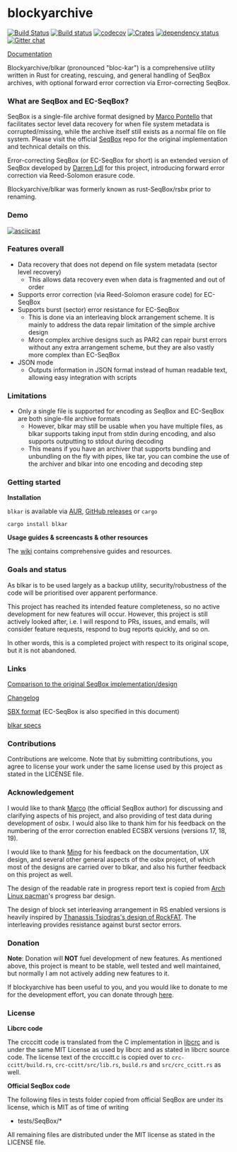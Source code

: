 # blockyarchive

[![Build Status](https://travis-ci.org/darrenldl/blockyarchive.svg?branch=master)](https://travis-ci.org/darrenldl/blockyarchive)
[![Build status](https://ci.appveyor.com/api/projects/status/i4dxpldp4t312gtv?svg=true)](https://ci.appveyor.com/project/darrenldl/blockyarchive)
[![codecov](https://codecov.io/gh/darrenldl/blockyarchive/branch/master/graph/badge.svg)](https://codecov.io/gh/darrenldl/blockyarchive)
[![Crates](https://img.shields.io/crates/v/blkar.svg)](https://crates.io/crates/blkar)
[![dependency status](https://deps.rs/repo/github/darrenldl/blockyarchive/status.svg)](https://deps.rs/repo/github/darrenldl/blockyarchive)
[![Gitter chat](https://badges.gitter.im/blockyarchive/gitter.png)](https://gitter.im/blockyarchive/community)

[Documentation](https://github.com/darrenldl/blockyarchive/wiki)

Blockyarchive/blkar (pronounced "bloc-kar") is a comprehensive utility written in Rust for creating, rescuing, and general handling of SeqBox archives, with optional forward error correction via Error-correcting SeqBox.

### What are SeqBox and EC-SeqBox?

SeqBox is a single-file archive format designed by [Marco Pontello](https://github.com/MarcoPon) that facilitates sector level data recovery for when file system metadata is corrupted/missing, while the archive itself still exists as a normal file on file system. Please visit the official [SeqBox](https://github.com/MarcoPon/SeqBox) repo for the original implementation and technical details on this.

Error-correcting SeqBox (or EC-SeqBox for short) is an extended version of SeqBox developed by [Darren Ldl](https://github.com/darrenldl) for this project, introducing forward error correction via Reed-Solomon erasure code.

Blockyarchive/blkar was formerly known as rust-SeqBox/rsbx prior to renaming.

### Demo

[![asciicast](https://asciinema.org/a/240491.svg)](https://asciinema.org/a/240491)

### Features overall

- Data recovery that does not depend on file system metadata (sector level recovery)
    - This allows data recovery even when data is fragmented and out of order
- Supports error correction (via Reed-Solomon erasure code) for EC-SeqBox
- Supports burst (sector) error resistance for EC-SeqBox
    - This is done via an interleaving block arrangement scheme. It is mainly to address the data repair limitation of the simple archive design
    - More complex archive designs such as PAR2 can repair burst errors without any extra arrangement scheme, but they are also vastly more complex than EC-SeqBox
- JSON mode
    - Outputs information in JSON format instead of human readable text, allowing easy integration with scripts

### Limitations

- Only a single file is supported for encoding as SeqBox and EC-SeqBox are both single-file archive formats
    - However, blkar may still be usable when you have multiple files, as blkar supports taking input from stdin during encoding, and also supports outputting to stdout during decoding
    - This means if you have an archiver that supports bundling and unbundling on the fly with pipes, like tar, you can combine the use of the archiver and blkar into one encoding and decoding step

### Getting started

**Installation**

`blkar` is available via [AUR](https://aur.archlinux.org/packages/blkar), [GitHub releases](https://github.com/darrenldl/blockyarchive/releases) or `cargo`

```
cargo install blkar
```

**Usage guides & screencasts & other resources**

The [wiki](https://github.com/darrenldl/blockyarchive/wiki) contains comprehensive guides and resources.

### Goals and status

As blkar is to be used largely as a backup utility, security/robustness of the code will be prioritised over apparent performance.

This project has reached its intended feature completeness, so no active development for new features will occur. However, this project is still actively looked after, i.e. I will respond to PRs, issues, and emails, will consider feature requests, respond to bug reports quickly, and so on.

In other words, this is a completed project with respect to its original scope, but it is not abandoned.

### Links

[Comparison to the original SeqBox implementation/design](COMPARISON.md)

[Changelog](CHANGELOG.md)

[SBX format](SBX_FORMAT.md) (EC-SeqBox is also specified in this document)

[blkar specs](BLKAR_SPECS.md)

### Contributions

Contributions are welcome. Note that by submitting contributions, you agree to license your work under the same license used by this project as stated in the LICENSE file.

### Acknowledgement

I would like to thank [Marco](https://github.com/MarcoPon) (the official SeqBox author) for discussing and clarifying aspects of his project, and also providing of test data during development of osbx. I would also like to thank him for his feedback on the numbering of the error correction enabled ECSBX versions (versions 17, 18, 19).

I would like to thank [Ming](https://github.com/mdchia/) for his feedback on the documentation, UX design, and several other general aspects of the osbx project, of which most of the designs are carried over to blkar, and also his further feedback on this project as well.

The design of the readable rate in progress report text is copied from [Arch Linux pacman](https://wiki.archlinux.org/index.php/Pacman)'s progress bar design.

The design of block set interleaving arrangement in RS enabled versions is heavily inspired by [Thanassis Tsiodras's design of RockFAT](https://www.thanassis.space/RockFAT.html). The interleaving provides resistance against burst sector errors.

### Donation

**Note**: Donation will **NOT** fuel development of new features. As mentioned above, this project is meant to be stable, well tested and well maintained, but normally I am not actively adding new features to it.

If blockyarchive has been useful to you, and you would like to donate to me for the development effort, you can donate through [here](http://ko-fi.com/darrenldl).

### License

**Libcrc code**

The crcccitt code is translated from the C implementation in [libcrc](https://github.com/lammertb/libcrc) and is under the same MIT License as used by libcrc and as stated in libcrc source code. The license text of the crcccitt.c is copied over to `crc-ccitt/build.rs`, `crc-ccitt/src/lib.rs`, `build.rs` and `src/crc_ccitt.rs` as well.

**Official SeqBox code**

The following files in tests folder copied from official SeqBox are under its license, which is MIT as of time of writing

- tests/SeqBox/*

All remaining files are distributed under the MIT license as stated in the LICENSE file.
